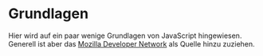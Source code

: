 # Grundlagen

Hier wird auf ein paar wenige Grundlagen von JavaScript hingewiesen. Generell ist aber das [Mozilla Developer Network](https://developer.mozilla.org/en-US/docs/Web/JavaScript) als Quelle hinzu zuziehen.

